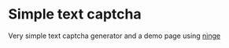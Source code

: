 # Simple text captcha
Very simple text captcha generator and a demo page using [ninge](https://github.com/fukamachi/ningle)
